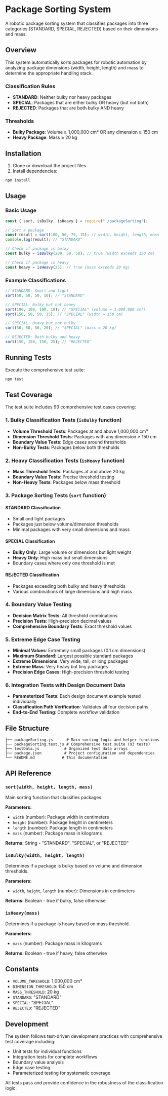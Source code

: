 # Package Sorting System

A robotic package sorting system that classifies packages into three categories (STANDARD, SPECIAL, REJECTED) based on their dimensions and mass.

## Overview

This system automatically sorts packages for robotic automation by analyzing package dimensions (width, height, length) and mass to determine the appropriate handling stack.

### Classification Rules

- **STANDARD**: Neither bulky nor heavy packages
- **SPECIAL**: Packages that are either bulky OR heavy (but not both)
- **REJECTED**: Packages that are both bulky AND heavy

### Thresholds

- **Bulky Package**: Volume ≥ 1,000,000 cm³ OR any dimension ≥ 150 cm
- **Heavy Package**: Mass ≥ 20 kg

## Installation

1. Clone or download the project files
2. Install dependencies:

```bash
npm install
```

## Usage

### Basic Usage

```javascript
const { sort, isBulky, isHeavy } = require("./packageSorting");

// Sort a package
const result = sort(100, 50, 75, 15); // width, height, length, mass
console.log(result); // "STANDARD"

// Check if package is bulky
const bulky = isBulky(200, 50, 50); // true (width exceeds 150 cm)

// Check if package is heavy
const heavy = isHeavy(25); // true (mass exceeds 20 kg)
```

### Example Classifications

```javascript
// STANDARD: Small and light
sort(50, 50, 50, 10); // "STANDARD"

// SPECIAL: Bulky but not heavy
sort(100, 100, 100, 10); // "SPECIAL" (volume = 1,000,000 cm³)
sort(150, 50, 50, 15); // "SPECIAL" (width = 150 cm)

// SPECIAL: Heavy but not bulky
sort(50, 50, 50, 20); // "SPECIAL" (mass = 20 kg)

// REJECTED: Both bulky and heavy
sort(150, 150, 150, 25); // "REJECTED"
```

## Running Tests

Execute the comprehensive test suite:

```bash
npm test
```

## Test Coverage

The test suite includes 93 comprehensive test cases covering:

### 1. Bulky Classification Tests (`isBulky` function)

- **Volume Threshold Tests**: Packages at and above 1,000,000 cm³
- **Dimension Threshold Tests**: Packages with any dimension ≥ 150 cm
- **Boundary Value Tests**: Edge cases around thresholds
- **Non-Bulky Tests**: Packages below both thresholds

### 2. Heavy Classification Tests (`isHeavy` function)

- **Mass Threshold Tests**: Packages at and above 20 kg
- **Boundary Value Tests**: Precise threshold testing
- **Non-Heavy Tests**: Packages below mass threshold

### 3. Package Sorting Tests (`sort` function)

#### STANDARD Classification

- Small and light packages
- Packages just below volume/dimension thresholds
- Minimal packages with very small dimensions and mass

#### SPECIAL Classification

- **Bulky Only**: Large volume or dimensions but light weight
- **Heavy Only**: High mass but small dimensions
- Boundary cases where only one threshold is met

#### REJECTED Classification

- Packages exceeding both bulky and heavy thresholds
- Various combinations of large dimensions and high mass

### 4. Boundary Value Testing

- **Decision Matrix Tests**: All threshold combinations
- **Precision Tests**: High-precision decimal values
- **Comprehensive Boundary Tests**: Exact threshold values

### 5. Extreme Edge Case Testing

- **Minimal Values**: Extremely small packages (0.1 cm dimensions)
- **Maximum Standard**: Largest possible standard packages
- **Extreme Dimensions**: Very wide, tall, or long packages
- **Extreme Mass**: Very heavy but tiny packages
- **Precision Edge Cases**: High-precision threshold testing

### 6. Integration Tests with Design Document Data

- **Parameterized Tests**: Each design document example tested individually
- **Classification Path Verification**: Validates all four decision paths
- **End-to-End Testing**: Complete workflow validation

## File Structure

```
├── packageSorting.js      # Main sorting logic and helper functions
├── packageSorting.test.js # Comprehensive test suite (93 tests)
├── testData.js           # Organized test data arrays
├── package.json          # Project configuration and dependencies
└── README.md            # This documentation
```

## API Reference

### `sort(width, height, length, mass)`

Main sorting function that classifies packages.

**Parameters:**

- `width` (number): Package width in centimeters
- `height` (number): Package height in centimeters
- `length` (number): Package length in centimeters
- `mass` (number): Package mass in kilograms

**Returns:** String - "STANDARD", "SPECIAL", or "REJECTED"

### `isBulky(width, height, length)`

Determines if a package is bulky based on volume and dimension thresholds.

**Parameters:**

- `width`, `height`, `length` (number): Dimensions in centimeters

**Returns:** Boolean - true if bulky, false otherwise

### `isHeavy(mass)`

Determines if a package is heavy based on mass threshold.

**Parameters:**

- `mass` (number): Package mass in kilograms

**Returns:** Boolean - true if heavy, false otherwise

## Constants

- `VOLUME_THRESHOLD`: 1,000,000 cm³
- `DIMENSION_THRESHOLD`: 150 cm
- `MASS_THRESHOLD`: 20 kg
- `STANDARD`: "STANDARD"
- `SPECIAL`: "SPECIAL"
- `REJECTED`: "REJECTED"

## Development

The system follows test-driven development practices with comprehensive test coverage including:

- Unit tests for individual functions
- Integration tests for complete workflows
- Boundary value analysis
- Edge case testing
- Parameterized testing for systematic coverage

All tests pass and provide confidence in the robustness of the classification logic.
